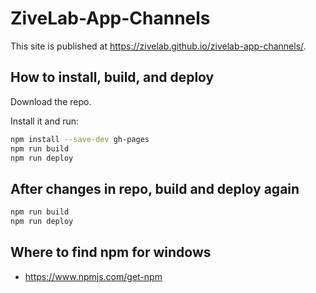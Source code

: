 # ZiveLab-App-Channels

This site is published at https://zivelab.github.io/zivelab-app-channels/.

## How to install, build, and deploy

Download the repo.

Install it and run:

```sh
npm install --save-dev gh-pages
npm run build
npm run deploy
```

## After changes in repo, build and deploy again

```sh
npm run build
npm run deploy
```

## Where to find npm for windows

- https://www.npmjs.com/get-npm
